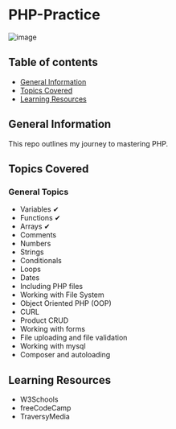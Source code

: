 # PHP-Practice

![image](https://user-images.githubusercontent.com/55777067/155608347-fca94232-60f1-46c6-bc64-625503ea51db.png)

## Table of contents
* [General Information](#general-info)
* [Topics Covered](#topics-covered)
* [Learning Resources](#resources)


## General Information
This repo outlines my journey to mastering PHP. 


## Topics Covered

### General Topics

- Variables ✔
- Functions ✔
- Arrays ✔
- Comments
- Numbers
- Strings
- Conditionals
- Loops
- Dates
- Including PHP files
- Working with File System
- Object Oriented PHP (OOP)
- CURL
- Product CRUD
- Working with forms
- File uploading and file validation
- Working with mysql
- Composer and autoloading


## Learning Resources

- W3Schools
- freeCodeCamp
- TraversyMedia
